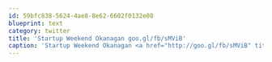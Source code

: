```yaml
---
id: 59bfc838-5624-4ae8-8e62-6602f0132e08
blueprint: text
category: twitter
title: 'Startup Weekend Okanagan goo.gl/fb/sMViB'
caption: 'Startup Weekend Okanagan <a href="http://goo.gl/fb/sMViB" title="http://goo.gl/fb/sMViB" class="link link_untco">goo.gl/fb/sMViB</a>'
---
```

